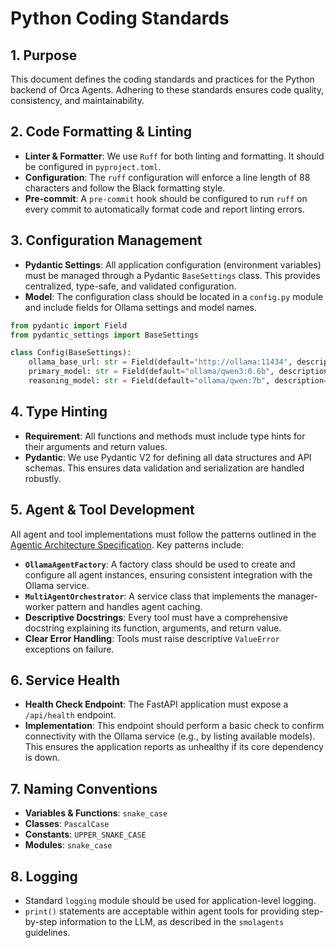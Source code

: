 # Python Coding Standards

## 1. Purpose

This document defines the coding standards and practices for the Python backend of Orca Agents. Adhering to these standards ensures code quality, consistency, and maintainability.

## 2. Code Formatting & Linting

- **Linter & Formatter**: We use `Ruff` for both linting and formatting. It should be configured in `pyproject.toml`.
- **Configuration**: The `ruff` configuration will enforce a line length of 88 characters and follow the Black formatting style.
- **Pre-commit**: A `pre-commit` hook should be configured to run `ruff` on every commit to automatically format code and report linting errors.

## 3. Configuration Management

- **Pydantic Settings**: All application configuration (environment variables) must be managed through a Pydantic `BaseSettings` class. This provides centralized, type-safe, and validated configuration.
- **Model**: The configuration class should be located in a `config.py` module and include fields for Ollama settings and model names.

```python
from pydantic import Field
from pydantic_settings import BaseSettings

class Config(BaseSettings):
    ollama_base_url: str = Field(default="http://ollama:11434", description="Base URL for Ollama API")
    primary_model: str = Field(default="ollama/qwen3:0.6b", description="Primary LLM model")
    reasoning_model: str = Field(default="ollama/qwen:7b", description="Reasoning LLM model")
```

## 4. Type Hinting

- **Requirement**: All functions and methods must include type hints for their arguments and return values.
- **Pydantic**: We use Pydantic V2 for defining all data structures and API schemas. This ensures data validation and serialization are handled robustly.

## 5. Agent & Tool Development

All agent and tool implementations must follow the patterns outlined in the [Agentic Architecture Specification](agentic_architecture.md). Key patterns include:

- **`OllamaAgentFactory`**: A factory class should be used to create and configure all agent instances, ensuring consistent integration with the Ollama service.
- **`MultiAgentOrchestrator`**: A service class that implements the manager-worker pattern and handles agent caching.
- **Descriptive Docstrings**: Every tool must have a comprehensive docstring explaining its function, arguments, and return value.
- **Clear Error Handling**: Tools must raise descriptive `ValueError` exceptions on failure.

## 6. Service Health

- **Health Check Endpoint**: The FastAPI application must expose a `/api/health` endpoint.
- **Implementation**: This endpoint should perform a basic check to confirm connectivity with the Ollama service (e.g., by listing available models). This ensures the application reports as unhealthy if its core dependency is down.

## 7. Naming Conventions

- **Variables & Functions**: `snake_case`
- **Classes**: `PascalCase`
- **Constants**: `UPPER_SNAKE_CASE`
- **Modules**: `snake_case`

## 8. Logging

- Standard `logging` module should be used for application-level logging.
- `print()` statements are acceptable within agent tools for providing step-by-step information to the LLM, as described in the `smolagents` guidelines. 